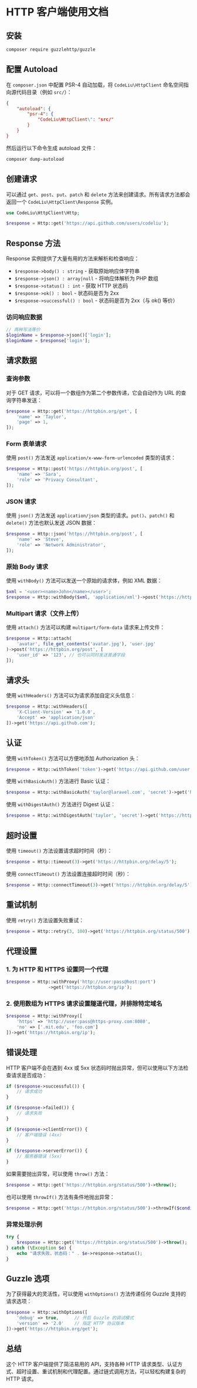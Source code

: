# HTTP 客户端使用文档

## 安装

```bash
composer require guzzlehttp/guzzle
```

## 配置 Autoload

在 `composer.json` 中配置 PSR-4 自动加载，将 `CodeLiu\HttpClient` 命名空间指向源代码目录（例如 `src/`）：

```json
{
    "autoload": {
        "psr-4": {
            "CodeLiu\HttpClient\": "src/"
        }
    }
}
```

然后运行以下命令生成 autoload 文件：

```bash
composer dump-autoload
```

## 创建请求

可以通过 `get`、`post`、`put`、`patch` 和 `delete` 方法来创建请求。所有请求方法都会返回一个 `CodeLiu\HttpClient\Response` 实例。

```php
use CodeLiu\HttpClient\Http;

$response = Http::get('https://api.github.com/users/codeliu');
```

## Response 方法

Response 实例提供了大量有用的方法来解析和检查响应：

- `$response->body() : string` - 获取原始响应体字符串
- `$response->json() : array|null` - 将响应体解析为 PHP 数组
- `$response->status() : int` - 获取 HTTP 状态码
- `$response->ok() : bool` - 状态码是否为 2xx
- `$response->successful() : bool` - 状态码是否为 2xx（与 ok() 等价）

### 访问响应数据

```php
// 两种写法等价
$loginName = $response->json()['login'];
$loginName = $response['login'];
```

## 请求数据

### 查询参数

对于 GET 请求，可以将一个数组作为第二个参数传递，它会自动作为 URL 的查询字符串发送：

```php
$response = Http::get('https://httpbin.org/get', [
    'name' => 'Taylor',
    'page' => 1,
]);
```

### Form 表单请求

使用 `post()` 方法发送 `application/x-www-form-urlencoded` 类型的请求：

```php
$response = Http::post('https://httpbin.org/post', [
    'name' => 'Sara',
    'role' => 'Privacy Consultant',
]);
```

### JSON 请求

使用 `json()` 方法发送 `application/json` 类型的请求。`put()`、`patch()` 和 `delete()` 方法也默认发送 JSON 数据：

```php
$response = Http::json('https://httpbin.org/post', [
    'name' => 'Steve',
    'role' => 'Network Administrator',
]);
```

### 原始 Body 请求

使用 `withBody()` 方法可以发送一个原始的请求体，例如 XML 数据：

```php
$xml = '<user><name>John</name></user>';
$response = Http::withBody($xml, 'application/xml')->post('https://httpbin.org/post');
```

### Multipart 请求（文件上传）

使用 `attach()` 方法可以构建 `multipart/form-data` 请求来上传文件：

```php
$response = Http::attach(
    'avatar', file_get_contents('avatar.jpg'), 'user.jpg'
)->post('https://httpbin.org/post', [
    'user_id' => '123', // 也可以同时发送普通字段
]);
```

## 请求头

使用 `withHeaders()` 方法可以为请求添加自定义头信息：

```php
$response = Http::withHeaders([
    'X-Client-Version' => '1.0.0',
    'Accept' => 'application/json'
])->get('https://api.github.com');
```

## 认证

使用 `withToken()` 方法可以方便地添加 Authorization 头：

```php
$response = Http::withToken('token')->get('https://api.github.com/user');
```

使用 `withBasicAuth()` 方法进行 Basic 认证：

```php
$response = Http::withBasicAuth('taylor@laravel.com', 'secret')->get('https://api.github.com/user');
```

使用 `withDigestAuth()` 方法进行 Digest 认证：

```php
$response = Http::withDigestAuth('taylor', 'secret')->get('https://httpbin.org/digest-auth/auth/user/pass');
```

## 超时设置

使用 `timeout()` 方法设置请求超时时间（秒）：

```php
$response = Http::timeout(3)->get('https://httpbin.org/delay/5');
```

使用 `connectTimeout()` 方法设置连接超时时间（秒）：

```php
$response = Http::connectTimeout(3)->get('https://httpbin.org/delay/5');
```

## 重试机制

使用 `retry()` 方法设置失败重试：

```php
$response = Http::retry(3, 100)->get('https://httpbin.org/status/500');
```

## 代理设置

### 1. 为 HTTP 和 HTTPS 设置同一个代理

```php
$response = Http::withProxy('http://user:pass@host:port')
                ->get('https://httpbin.org/ip');
```

### 2. 使用数组为 HTTPS 请求设置隧道代理，并排除特定域名

```php
$response = Http::withProxy([
    'https' => 'http://user:pass@https-proxy.com:8080',
    'no' => ['.mit.edu', 'foo.com']
])->get('https://httpbin.org/ip');
```

## 错误处理

HTTP 客户端不会在遇到 4xx 或 5xx 状态码时抛出异常，但可以使用以下方法检查请求是否成功：

```php
if ($response->successful()) {
    // 请求成功
}

if ($response->failed()) {
    // 请求失败
}

if ($response->clientError()) {
    // 客户端错误 (4xx)
}

if ($response->serverError()) {
    // 服务器错误 (5xx)
}
```

如果需要抛出异常，可以使用 `throw()` 方法：

```php
$response = Http::get('https://httpbin.org/status/500')->throw();
```

也可以使用 `throwIf()` 方法有条件地抛出异常：

```php
$response = Http::get('https://httpbin.org/status/500')->throwIf($condition);
```

### 异常处理示例

```php
try {
    $response = Http::get('https://httpbin.org/status/500')->throw();
} catch (\Exception $e) {
    echo "请求失败，状态码：" . $e->response->status();
}
```

## Guzzle 选项

为了获得最大的灵活性，可以使用 `withOptions()` 方法传递任何 Guzzle 支持的请求选项：

```php
$response = Http::withOptions([
    'debug' => true,      // 开启 Guzzle 的调试模式
    'version' => '2.0'    // 指定 HTTP 协议版本
])->get('https://httpbin.org/get');
```

## 总结

这个 HTTP 客户端提供了简洁易用的 API，支持各种 HTTP 请求类型、认证方式、超时设置、重试机制和代理配置。通过链式调用方法，可以轻松构建复杂的 HTTP 请求。
